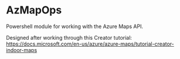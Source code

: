 # AzMapOps
Powershell module for working with the Azure Maps API. 

Designed after working through this Creator tutorial:
https://docs.microsoft.com/en-us/azure/azure-maps/tutorial-creator-indoor-maps

